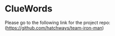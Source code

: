 # ClueWords
Please go to the following link for the project repo: (https://github.com/hatchways/team-iron-man)